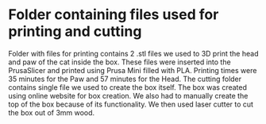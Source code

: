 # Folder containing files used for printing and cutting 
Folder with files for printing contains 2 .stl files we used to 3D print the head and paw of the cat inside the box. These files were inserted into the PrusaSlicer and printed using Prusa Mini filled with PLA. Printing times were 35 minutes for the Paw and 57 minutes for the Head.
The cutting folder contains single file we used to create the box itself. The box was created using online website for box creation. We also had to manually create the top of the box because of its functionality. We then used laser cutter to cut the box out of 3mm wood.